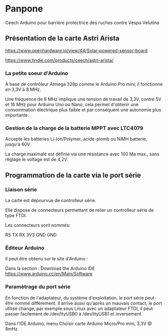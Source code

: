 # Panpone
Ceech Arduino pour barrière protectrice des ruches contre Vespa Velutina

## Présentation de la carte Astri Arista

https://www.openhardware.io/view/44/Solar-powered-sensor-board

https://www.tindie.com/products/ceech/astri-arista/

### La petite soeur d'Arduino

À base de contrôleur Atmega 328p comme le Arduino Pro mini,
il fonctionne en 3,3V à 8 MHz.

Une fréquence de 8 MHz implique une tension de travail de 3,3V, contre 5V et
16 MHz pour Arduino Uno ou Nano, cela permet d'obtenir une consommation
électrique plus faible et par conséquent une autonomie plus importante.

### Gestion de la charge de la batterie MPPT avec LTC4079

Accepte les batteries Li-Ion/Polymer, acide-plomb ou NiMH batterie, jusqu'à 60V.

La charge maximale est définie via une résistance avec 100 Ma max.,
sans règlage le voltage est de 4,2V.

## Programmation de la carte via le port série

### Liaison série
La carte est dépourvue de controlleur série.

Elle dispose de connecteurs permettant de relier un controlleur série de type
FTDI.

Les connecteurs sont nommés:

RS
TX
RX
3V3
GND
GND

### Éditeur Arduino

Il peut être obtenu sur le site d'Arduino :

Dans la section : Download the Arduino IDE
https://www.arduino.cc/en/Main/Software

### Paramètrage du port série

En fonction de l'adaptateur, du système d'exploitation, le port série peut-être
nommé différement. Il arrive aussi qu'après un mauvais contact, le port utilisé
change, par exemple sous Linux avec un adaptateur FTDI, il peut passer facilement
de /dev/ttyUSB0 à /dev/ttyUSB1 et inversement.

Dans l'IDE Arduino, menu
Choisir carte Arduino Micro/Pro mini, 3,3V @ 8mHz
